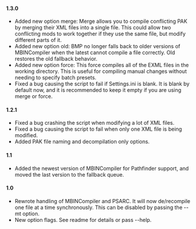 #### 1.3.0

  * Added new option merge: Merge allows you to compile conflicting PAK by merging their XML files into a single file. This could allow two conflicting mods to work together if they use the same file, but modify different parts of it.
  * Added new option old: BMP no longer falls back to older versions of MBINCompiler when the latest cannot compile a file correctly. Old restores the old fallback behavior.
  * Added new option force: This force compiles all of the EXML files in the working directory. This is useful for compiling manual changes without needing to specify batch presets.
  * Fixed a bug causing the script to fail if Settings.ini is blank. It is blank by default now, and it is recommended to keep it empty if you are using merge or force.

#### 1.2.1

  * Fixed a bug crashing the script when modifying a lot of XML files.
  * Fixed a bug causing the script to fail when only one XML file is being modified.
  * Added PAK file naming and decompilation only options.

#### 1.1

  * Added the newest version of MBINCompiler for Pathfinder support, and moved the last version to the fallback queue.

#### 1.0

  * Rewrote handling of MBINCompiler and PSARC. It will now de/recompile one file at a time synchronously. This can be disabled by passing the --mt option.
  * New option flags. See readme for details or pass --help.